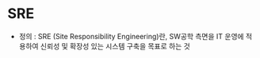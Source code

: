 SRE
===
* 정의 : SRE (Site Responsibility Engineering)란, SW공학 측면을 IT 운영에 적용하여 신뢰성 및 확장성 있는 시스템 구축을 목표로 하는 것
